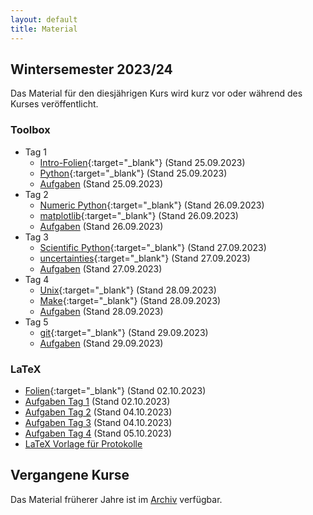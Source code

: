 ```yaml
---
layout: default
title: Material
---
```



## Wintersemester 2023/24

Das Material für den diesjährigen Kurs wird kurz vor oder während des
Kurses veröffentlicht.

### Toolbox
- Tag 1
    - [Intro-Folien](files/archive/2023/intro.pdf){:target="_blank"} (Stand 25.09.2023)
    - [Python](files/archive/2023/python.html){:target="_blank"} (Stand 25.09.2023)
    - [Aufgaben](files/archive/2023/exercises-toolbox-1.zip) (Stand 25.09.2023)
- Tag 2
    - [Numeric Python](files/archive/2023/numeric-python.html){:target="_blank"} (Stand 26.09.2023)
    - [matplotlib](files/archive/2023/matplotlib.html){:target="_blank"} (Stand 26.09.2023)
    - [Aufgaben](files/archive/2023/exercises-toolbox-2.zip) (Stand 26.09.2023)
- Tag 3
    - [Scientific Python](files/archive/2023/scientific-python.html){:target="_blank"} (Stand 27.09.2023)
    - [uncertainties](files/archive/2023/uncertainties.html){:target="_blank"} (Stand 27.09.2023)
    - [Aufgaben](files/archive/2023/exercises-toolbox-3.zip) (Stand 27.09.2023)
- Tag 4
    - [Unix](files/archive/2023/unix.pdf){:target="_blank"} (Stand 28.09.2023)
    - [Make](files/archive/2023/make.pdf){:target="_blank"} (Stand 28.09.2023)
    - [Aufgaben](files/archive/2023/exercises-toolbox-4.zip) (Stand 28.09.2023)
- Tag 5
    - [git](files/archive/2023/git.pdf){:target="_blank"} (Stand 29.09.2023)
    - [Aufgaben](files/archive/2023/exercises-toolbox-5.zip) (Stand 29.09.2023)

### LaTeX
- [Folien](files/archive/2023/latex.pdf){:target="_blank"} (Stand 02.10.2023)
- [Aufgaben Tag 1](files/archive/2023/exercises-latex-1.zip) (Stand 02.10.2023)
- [Aufgaben Tag 2](files/archive/2023/exercises-latex-2.zip) (Stand 04.10.2023)
- [Aufgaben Tag 3](files/archive/2023/exercises-latex-3.zip) (Stand 04.10.2023)
- [Aufgaben Tag 4](files/archive/2023/exercises-latex-4.zip) (Stand 05.10.2023)
- <a href="https://github.com/pep-dortmund/toolbox-workshop-protocol-template" target="_blank">LaTeX Vorlage für Protokolle</a>

## Vergangene Kurse

Das Material früherer Jahre ist im [Archiv](archive.html) verfügbar.
